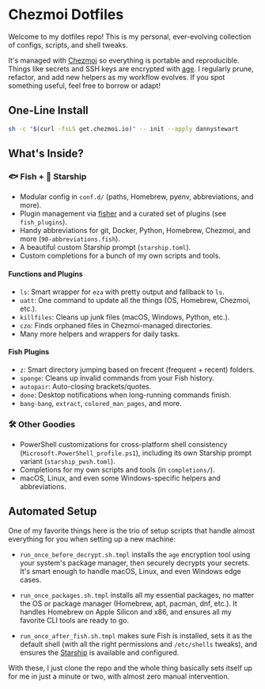 # Chezmoi Dotfiles

Welcome to my dotfiles repo! This is my personal, ever-evolving collection of configs, scripts, and shell tweaks.

It's managed with [Chezmoi](https://www.chezmoi.io/) so everything is portable and reproducible. Things like secrets and SSH keys are encrypted with [age](https://www.chezmoi.io/user-guide/encryption/age/). I regularly prune, refactor, and add new helpers as my workflow evolves. If you spot something useful, feel free to borrow or adapt!

## One-Line Install

```bash
sh -c "$(curl -fsLS get.chezmoi.io)" -- init --apply dannystewart
```

## What's Inside?

### 🐟 Fish + 🚀 Starship

- Modular config in `conf.d/` (paths, Homebrew, pyenv, abbreviations, and more).
- Plugin management via [fisher](https://github.com/jorgebucaran/fisher) and a curated set of plugins (see `fish_plugins`).
- Handy abbreviations for git, Docker, Python, Homebrew, Chezmoi, and more (`90-abbreviations.fish`).
- A beautiful custom Starship prompt (`starship.toml`).
- Custom completions for a bunch of my own scripts and tools.

#### Functions and Plugins

- `ls`: Smart wrapper for `eza` with pretty output and fallback to `ls`.
- `uatt`: One command to update all the things (OS, Homebrew, Chezmoi, etc.).
- `killfiles`: Cleans up junk files (macOS, Windows, Python, etc.).
- `czo`: Finds orphaned files in Chezmoi-managed directories.
- Many more helpers and wrappers for daily tasks.

#### Fish Plugins

- `z`: Smart directory jumping based on frecent (frequent + recent) folders.
- `sponge`: Cleans up invalid commands from your Fish history.
- `autopair`: Auto-closing brackets/quotes.
- `done`: Desktop notifications when long-running commands finish.
- `bang-bang`, `extract`, `colored_man_pages`, and more.

### 🛠️ Other Goodies

- PowerShell customizations for cross-platform shell consistency (`Microsoft.PowerShell_profile.ps1`), including its own Starship prompt variant (`starship_pwsh.toml`).
- Completions for my own scripts and tools (in `completions/`).
- macOS, Linux, and even some Windows-specific helpers and abbreviations.

## Automated Setup

One of my favorite things here is the trio of setup scripts that handle almost everything for you when setting up a new machine:

- `run_once_before_decrypt.sh.tmpl` installs the `age` encryption tool using your system's package manager, then securely decrypts your secrets. It's smart enough to handle macOS, Linux, and even Windows edge cases.

- `run_once_packages.sh.tmpl` installs all my essential packages, no matter the OS or package manager (Homebrew, apt, pacman, dnf, etc.). It  handles Homebrew on Apple Silicon and x86, and ensures all my favorite CLI tools are ready to go.

- `run_once_after_fish.sh.tmpl` makes sure Fish is installed, sets it as the default shell (with all the right permissions and `/etc/shells` tweaks), and ensures the [Starship](https://starship.rs/) is available and configured.

With these, I just clone the repo and the whole thing basically sets itself up for me in just a minute or two, with almost zero manual intervention.
